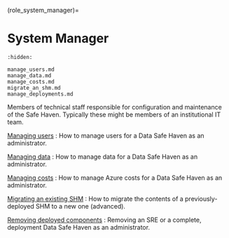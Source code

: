 (role_system_manager)=

# System Manager

```{toctree}
:hidden:

manage_users.md
manage_data.md
manage_costs.md
migrate_an_shm.md
manage_deployments.md
```

Members of technical staff responsible for configuration and maintenance of the Safe Haven.
Typically these might be members of an institutional IT team.

[Managing users](manage_users.md)
: How to manage users for a Data Safe Haven as an administrator.

[Managing data](manage_data.md)
: How to manage data for a Data Safe Haven as an administrator.

[Managing costs](manage_costs.md)
: How to manage Azure costs for a Data Safe Haven as an administrator.

[Migrating an existing SHM](migrate_an_shm.md)
: How to migrate the contents of a previously-deployed SHM to a new one (advanced).

[Removing deployed components](manage_deployments.md)
: Removing an SRE or a complete, deployment Data Safe Haven as an administrator.
